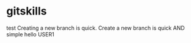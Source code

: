 # gitskills
test
Creating a new branch is quick.
Create a new branch is quick AND simple
hello
USER1

